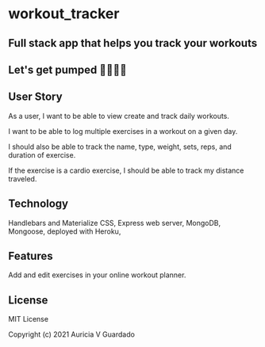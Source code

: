 # workout_tracker

## ​​​​Full stack app that helps you track your workouts

 Let's get pumped 💪🏽👊🏽
--------

## User Story
As a user, I want to be able to view create and track daily workouts.

I want to be able to log multiple exercises in a workout on a given day. 

I should also be able to track the name, type, weight, sets, reps, and duration of exercise.

If the exercise is a cardio exercise, I should be able to track my distance traveled.

## Technology
Handlebars and Materialize CSS, Express web server, MongoDB, Mongoose, deployed with Heroku, 

## Features

Add and edit exercises in your online workout planner. 

## License

MIT License

Copyright (c) 2021 Auricia V Guardado
